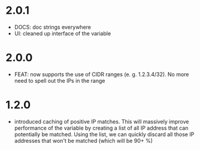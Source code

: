 # 2.0.1
- DOCS: doc strings everywhere
- UI: cleaned up interface of the variable
  
# 2.0.0
- FEAT: now supports the use of CIDR ranges (e. g. 1.2.3.4/32). No more need to spell out the IPs in the range

# 1.2.0
- introduced caching of positive IP matches. This will massively improve performance of the variable by creating a list of all IP address that can potentially be matched. Using the list, we can quickly discard all those IP addresses that won't be matched (which will be 90+ %)